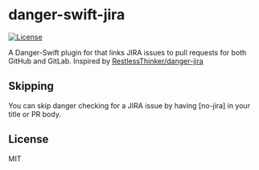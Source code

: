 
# danger-swift-jira

[![License](http://img.shields.io/badge/license-MIT-green.svg?style=flat)](LICENSE)

A Danger-Swift plugin for that links JIRA issues to pull requests for both GitHub and GitLab. Inspired by [RestlessThinker/danger-jira](https://github.com/RestlessThinker/danger-jira)

## Skipping
You can skip danger checking for a JIRA issue by having [no-jira] in your title or PR body.

## License
MIT